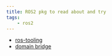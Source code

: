 ```yaml
---
title: ROS2 pkg to read about and try
tags:
    - ros2
---
```


- [ros-tooling](https://github.com/ros-tooling/topic_tools)
- [domain bridge](https://github.com/ros2/domain_bridge)